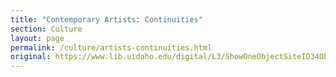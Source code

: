 ```yaml
---
title: "Contemporary Artists: Continuities"
section: Culture
layout: page
permalink: /culture/artists-continuities.html
original: https://www.lib.uidaho.edu/digital/L3/ShowOneObjectSiteID34ObjectID140.html
---
```

